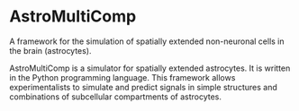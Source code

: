 # AstroMultiComp

A framework for the simulation of spatially extended non-neuronal cells in the brain (astrocytes).

AstroMultiComp is a simulator for spatially extended astrocytes. It is written in the Python programming 
language. This framework allows experimentalists to simulate and predict signals in simple structures and combinations of 
subcellular compartments of astrocytes.
